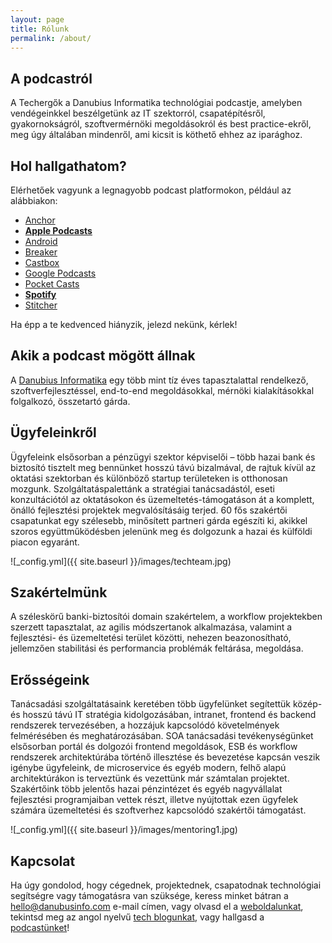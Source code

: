 ```yaml
---
layout: page
title: Rólunk
permalink: /about/
---
```

## A podcastról

A Techergők a Danubius Informatika technológiai podcastje, amelyben vendégeinkkel beszélgetünk az IT szektorról, csapatépítésről, gyakornokságról, szoftvermérnöki megoldásokról és best practice-ekről, meg úgy általában mindenről, ami kicsit is köthető ehhez az iparághoz.
## Hol hallgathatom?

Elérhetőek vagyunk a legnagyobb podcast platformokon, például az alábbiakon:

* [Anchor](https://anchor.fm/techergok)
* [**Apple Podcasts**](https://podcasts.apple.com/hu/podcast/techerg%C5%91k/id1591944141)
* [Android](https://subscribeonandroid.com/anchor.fm/s/712c26b4/podcast/rss)
* [Breaker](https://www.breaker.audio/techergok)
* [Castbox](https://castbox.fm/channel/id4638410)
* [Google Podcasts](https://podcasts.google.com/feed/aHR0cHM6Ly9hbmNob3IuZm0vcy83MTJjMjZiNC9wb2RjYXN0L3Jzcw)
* [Pocket Casts](https://pca.st/4l5k03n6)
* [**Spotify**](https://open.spotify.com/show/75zGwPq9rxpR8jER6m0R5f)
* [Stitcher](https://www.stitcher.com/show/techergok)

Ha épp a te kedvenced hiányzik, jelezd nekünk, kérlek!
## Akik a podcast mögött állnak

A [Danubius Informatika](https://danubiusinfo.hu/) egy több mint tíz éves tapasztalattal rendelkező, szoftverfejlesztéssel, end-to-end megoldásokkal, mérnöki kialakításokkal folgalkozó, összetartó gárda.

## Ügyfeleinkről

Ügyfeleink elsősorban a pénzügyi szektor képviselői – több hazai bank és biztosító tisztelt meg bennünket hosszú távú bizalmával, de rajtuk kívül az oktatási szektorban és különböző startup területeken is otthonosan mozgunk. Szolgáltatáspalettánk a stratégiai tanácsadástól, eseti konzultációtól az oktatásokon és üzemeltetés-támogatáson át a komplett, önálló fejlesztési projektek megvalósításáig terjed. 60 fős szakértői csapatunkat egy szélesebb, minősített partneri gárda egészíti ki, akikkel szoros együttműködésben jelenünk meg és dolgozunk a hazai és külföldi piacon egyaránt.

![_config.yml]({{ site.baseurl }}/images/techteam.jpg)

## Szakértelmünk

A széleskörű banki-biztosítói domain szakértelem, a workflow projektekben szerzett tapasztalat, az agilis módszertanok alkalmazása, valamint a fejlesztési- és üzemeltetési terület közötti, nehezen beazonosítható, jellemzően stabilitási és performancia problémák feltárása, megoldása.

## Erősségeink

Tanácsadási szolgáltatásaink keretében több ügyfelünket segítettük közép- és hosszú távú IT stratégia kidolgozásában, intranet, frontend és backend rendszerek tervezésében, a hozzájuk kapcsolódó követelmények felmérésében és meghatározásában. SOA tanácsadási tevékenységünket elsősorban portál és dolgozói frontend megoldások, ESB és workflow rendszerek architektúrába történő illesztése és bevezetése kapcsán veszik igénybe ügyfeleink, de microservice és egyéb modern, felhő alapú architektúrákon is terveztünk és vezettünk már számtalan projektet. Szakértőink több jelentős hazai pénzintézet és egyéb nagyvállalat fejlesztési programjaiban vettek részt, illetve nyújtottak ezen ügyfelek számára üzemeltetési és szoftverhez kapcsolódó szakértői támogatást.

![_config.yml]({{ site.baseurl }}/images/mentoring1.jpg)

## Kapcsolat

Ha úgy gondolod, hogy cégednek, projektednek, csapatodnak technológiai segítségre vagy támogatásra van szüksége, keress minket bátran a [hello@danubusinfo.com](mailto:hello@danubusinfo.com) e-mail címen, vagy olvasd el a [weboldalunkat](https://danubiusinfo.hu/), tekintsd meg az angol nyelvű [tech blogunkat](https://danubius.io/), vagy hallgasd a [podcastünket](https://techergok.danubius.io/)!
